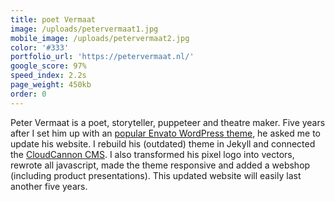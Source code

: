 ```yaml
---
title: poet Vermaat
image: /uploads/petervermaat1.jpg
mobile_image: /uploads/petervermaat2.jpg
color: '#333'
portfolio_url: 'https://petervermaat.nl/'
google_score: 97%
speed_index: 2.2s
page_weight: 450kb
order: 0
---
```


Peter Vermaat is a poet, storyteller, puppeteer and theatre maker. Five years after I set him up with an [popular Envato WordPress theme](/uploads/rockwell.jpg), he asked me to update his website. I rebuild his (outdated) theme in Jekyll and connected the [CloudCannon CMS](https://cloudcannon.com/). I also transformed his pixel logo into vectors, rewrote all javascript, made the theme responsive and added a webshop (including product presentations). This updated website will easily last another five years.